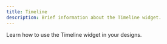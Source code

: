 ```yaml
---
title: Timeline
description: Brief information about the Timeline widget.
---
```


Learn how to use the Timeline widget in your designs.
